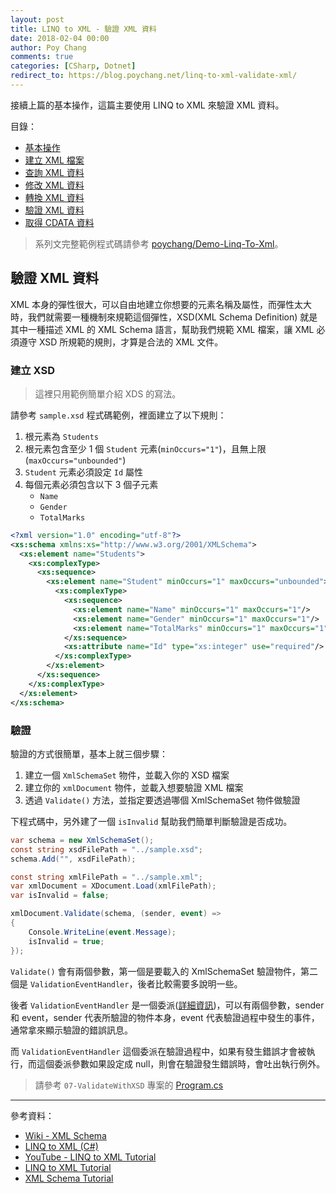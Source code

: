 ```yaml
---
layout: post
title: LINQ to XML - 驗證 XML 資料
date: 2018-02-04 00:00
author: Poy Chang
comments: true
categories: [CSharp, Dotnet]
redirect_to: https://blog.poychang.net/linq-to-xml-validate-xml/
---
```


接續上篇的基本操作，這篇主要使用 LINQ to XML 來驗證 XML 資料。

目錄：

- [基本操作](https://poychang.github.io/linq-to-xml-basic-usage/)
- [建立 XML 檔案](https://poychang.github.io/linq-to-xml-create-xml-file)
- [查詢 XML 資料](https://poychang.github.io/linq-to-xml-query-xml/)
- [修改 XML 資料](https://poychang.github.io/linq-to-xml-edit-xml)
- [轉換 XML 資料](https://poychang.github.io/linq-to-xml-transfom-xml)
- [驗證 XML 資料](https://poychang.github.io/linq-to-xml-validate-xml)
- [取得 CDATA 資料](https://poychang.github.io/2018-02-05-linq-to-xml-extract-data-from-cdata)

> 系列文完整範例程式碼請參考 [poychang/Demo-Linq-To-Xml](https://github.com/poychang/Demo-Linq-To-Xml)。

## 驗證 XML 資料

XML 本身的彈性很大，可以自由地建立你想要的元素名稱及屬性，而彈性太大時，我們就需要一種機制來規範這個彈性，XSD(XML Schema Definition) 就是其中一種描述 XML 的 XML Schema 語言，幫助我們規範 XML 檔案，讓 XML 必須遵守 XSD 所規範的規則，才算是合法的 XML 文件。

### 建立 XSD

> 這裡只用範例簡單介紹 XDS 的寫法。

請參考 `sample.xsd` 程式碼範例，裡面建立了以下規則：

1. 根元素為 `Students`
2. 根元素包含至少 1 個 `Student` 元素(`minOccurs="1"`)，且無上限(`maxOccurs="unbounded"`)
3. `Student` 元素必須設定 `Id` 屬性
4. 每個元素必須包含以下 3 個子元素
   - `Name`
   - `Gender`
   - `TotalMarks`

```xml
<?xml version="1.0" encoding="utf-8"?>
<xs:schema xmlns:xs="http://www.w3.org/2001/XMLSchema">
  <xs:element name="Students">
    <xs:complexType>
      <xs:sequence>
        <xs:element name="Student" minOccurs="1" maxOccurs="unbounded">
          <xs:complexType>
            <xs:sequence>
              <xs:element name="Name" minOccurs="1" maxOccurs="1"/>
              <xs:element name="Gender" minOccurs="1" maxOccurs="1"/>
              <xs:element name="TotalMarks" minOccurs="1" maxOccurs="1"/>
            </xs:sequence>
            <xs:attribute name="Id" type="xs:integer" use="required"/>
          </xs:complexType>
        </xs:element>
      </xs:sequence>
    </xs:complexType>
  </xs:element>
</xs:schema>
```

### 驗證

驗證的方式很簡單，基本上就三個步驟：

1. 建立一個 `XmlSchemaSet` 物件，並載入你的 XSD 檔案
2. 建立你的 `xmlDocument` 物件，並載入想要驗證 XML 檔案
3. 透過 `Validate()` 方法，並指定要透過哪個 XmlSchemaSet 物件做驗證

下程式碼中，另外建了一個 `isInvalid` 幫助我們簡單判斷驗證是否成功。

```csharp
var schema = new XmlSchemaSet();
const string xsdFilePath = "../sample.xsd";
schema.Add("", xsdFilePath);

const string xmlFilePath = "../sample.xml";
var xmlDocument = XDocument.Load(xmlFilePath);
var isInvalid = false;

xmlDocument.Validate(schema, (sender, event) =>
{
    Console.WriteLine(event.Message);
    isInvalid = true;
});
```

`Validate()` 會有兩個參數，第一個是要載入的 XmlSchemaSet 驗證物件，第二個是 `ValidationEventHandler`，後者比較需要多說明一些。

後者 `ValidationEventHandler` 是一個委派([詳細資訊](https://docs.microsoft.com/zh-tw/dotnet/api/system.xml.schema.validationeventhandler?view=netframework-4.7.1&WT.mc_id=DT-MVP-5003022))，可以有兩個參數，sender 和 event，sender 代表所驗證的物件本身，event 代表驗證過程中發生的事件，通常拿來顯示驗證的錯誤訊息。

而 `ValidationEventHandler` 這個委派在驗證過程中，如果有發生錯誤才會被執行，而這個委派參數如果設定成 null，則會在驗證發生錯誤時，會吐出執行例外。

> 請參考 `07-ValidateWithXSD` 專案的 [Program.cs](https://github.com/poychang/Demo-Linq-To-Xml/blob/master/07-ValidateWithXSD/Program.cs)

---

參考資料：

- [Wiki - XML Schema](https://zh.wikipedia.org/wiki/XML_Schema)
- [LINQ to XML (C#)](https://docs.microsoft.com/zh-tw/dotnet/csharp/programming-guide/concepts/linq/linq-to-xml?WT.mc_id=DT-MVP-5003022)
- [YouTube - LINQ to XML Tutorial](https://www.youtube.com/playlist?list=PL6n9fhu94yhX-U0Ruy_4eIG8umikVmBrk)
- [LINQ to XML Tutorial](http://csharp-video-tutorials.blogspot.tw/2014/08/linq-to-xml-tutorial.html)
- [XML Schema Tutorial](https://www.liquid-technologies.com/xml-schema-tutorial/xsd-elements-attributes)
